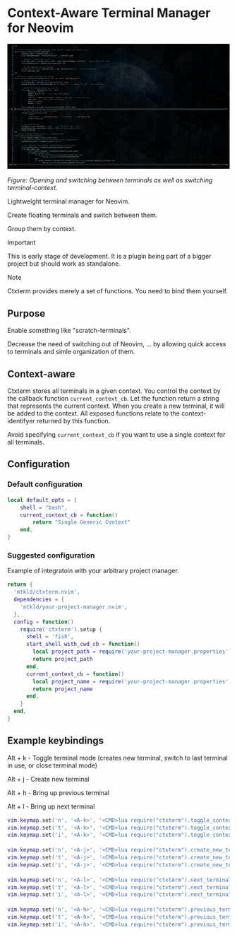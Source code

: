 # Context-Aware Terminal Manager for Neovim

![Cover image](https://github.com/mtkld/ctxterm.nvim/blob/master/front.gif?raw=true)

_Figure: Opening and switching between terminals as well as switching terminal-context._

Lightweight terminal manager for Neovim.

Create floating terminals and switch between them.

Group them by context.

> [!IMPORTANT]
> This is early stage of development. It is a plugin being part of a bigger project but should work as standalone.

> [!NOTE]
> Ctxterm provides merely a set of functions. You need to bind them yourself.

## Purpose

Enable something like "scratch-terminals".

Decrease the need of switching out of Neovim, ... by allowing quick access to terminals and simle organization of them.

## Context-aware

Ctxterm stores all terminals in a given context. You control the context by the callback function `current_context_cb`. Let the function return a string that represents the current context. When you create a new terminal, it will be added to the context. All exposed functions relate to the context-identifyer returned by this function.

Avoid specifying `current_context_cb` if you want to use a single context for all terminals.

## Configuration

### Default configuration

```lua
local default_opts = {
	shell = "bash",
	current_context_cb = function()
		return "Single Generic Context"
	end,
}
```

### Suggested configuration

Example of integratoin with your arbitrary project manager.

```lua
return {
  'mtkld/ctxterm.nvim',
  dependencies = {
    'mtkld/your-project-manager.nvim',
  },
  config = function()
    require('ctxterm').setup {
      shell = 'fish',
      start_shell_with_cwd_cb = function()
        local project_path = require('your-project-manager.properties').current_project.project_path
        return project_path
      end,
      current_context_cb = function()
        local project_name = require('your-project-manager.properties').current_project.name
        return project_name
      end,
    }
  end,
}
```

## Example keybindings

Alt + k - Toggle terminal mode (creates new terminal, switch to last terminal in use, or close terminal mode)

Alt + j - Create new terminal

Alt + h - Bring up previous terminal

Alt + l - Bring up next terminal

```lua
vim.keymap.set('n', '<A-k>', '<CMD>lua require("ctxterm").toggle_context_terminal()<CR>', { noremap = true, silent = true })
vim.keymap.set('t', '<A-k>', '<CMD>lua require("ctxterm").toggle_context_terminal()<CR>', { noremap = true, silent = true })
vim.keymap.set('i', '<A-k>', '<CMD>lua require("ctxterm").toggle_context_terminal()<CR>', { noremap = true, silent = true })

vim.keymap.set('n', '<A-j>', '<CMD>lua require("ctxterm").create_new_terminal()<CR>', { noremap = true, silent = true })
vim.keymap.set('t', '<A-j>', '<CMD>lua require("ctxterm").create_new_terminal()<CR>', { noremap = true, silent = true })
vim.keymap.set('i', '<A-j>', '<CMD>lua require("ctxterm").create_new_terminal()<CR>', { noremap = true, silent = true })

vim.keymap.set('n', '<A-l>', '<CMD>lua require("ctxterm").next_terminal()<CR>', { noremap = true, silent = true })
vim.keymap.set('t', '<A-l>', '<CMD>lua require("ctxterm").next_terminal()<CR>', { noremap = true, silent = true })
vim.keymap.set('i', '<A-l>', '<CMD>lua require("ctxterm").next_terminal()<CR>', { noremap = true, silent = true })

vim.keymap.set('n', '<A-h>', '<CMD>lua require("ctxterm").previous_terminal()<CR>', { noremap = true, silent = true })
vim.keymap.set('t', '<A-h>', '<CMD>lua require("ctxterm").previous_terminal()<CR>', { noremap = true, silent = true })
vim.keymap.set('i', '<A-h>', '<CMD>lua require("ctxterm").previous_terminal()<CR>', { noremap = true, silent = true })
```
